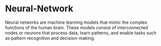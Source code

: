 # Neural-Network
Neural networks are machine learning models that mimic the complex functions of the human brain. These models consist of interconnected nodes or neurons that process data, learn patterns, and enable tasks such as pattern recognition and decision-making.
